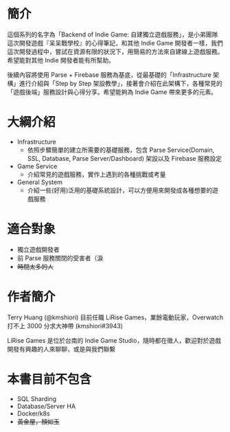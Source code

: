 # 簡介

這個系列的名字為「Backend of Indie Game: 自建獨立遊戲服務」，是小弟團隊這次開發遊戲『呆呆戰學校』的心得筆記，和其他 Indie Game 開發者一樣，我們這次開發過程中，嘗試在資源有限的狀況下，用簡易的方法來自建線上遊戲服務。希望能對其他 Indie 開發者能有所幫助。

後續內容將使用 Parse + Firebase 服務為基底，從最基礎的「Infrastructure 架構」進行介紹與「Step by Step 架設教學」，接著會介紹在此架構下，各種常見的「遊戲後端」服務設計與心得分享。希望能夠為 Indie Game 帶來更多的元素。

# 大綱介紹

* Infrastructure
  * 依照步驟簡單的建立所需要的基礎服務，包含 Parse Service\(Domain, SSL, Database, Parse Server/Dashboard\) 架設以及  Firebase 服務設定
* Game Service
  * 介紹常見的遊戲服務，實作上遇到的各種挑戰或考量
* General System
  * 介紹一些\(好用\)泛用的基礎系統設計，可以方便用來開發成各種想要的遊戲服務

# 適合對象

* 獨立遊戲開發者
* 前 Parse 服務關閉的受害者（淚
* ~~時間太多的人~~

# 作者簡介

Terry Huang \(@kmshiori\) 目前任職 LiRise Games，業餘電動玩家，Overwatch 打不上 3000 分求大神帶 \(kmshiori\#3943\)

LiRise Games 是位於台南的 Indie Game Studio，隨時都在徵人，歡迎對於遊戲開發有興趣的人來聊聊，或是與我們聯繫

# 本書目前不包含

* SQL Sharding
* Database/Server HA
* Docker/k8s
* ~~黃金屋，顏如玉~~



